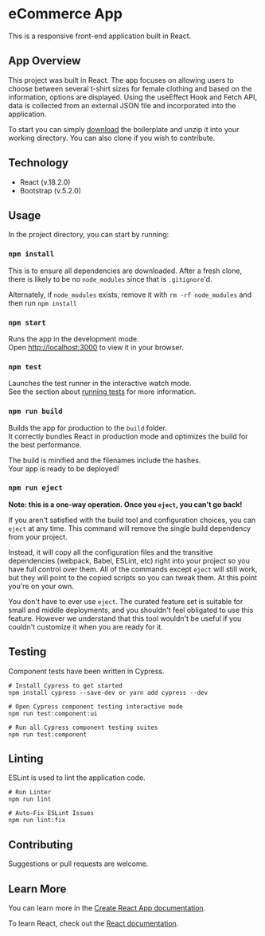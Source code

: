 # eCommerce App

This is a responsive front-end application built in React.

## App Overview

This project was built in React. The app focuses on allowing users to choose between several t-shirt sizes for female clothing and based on the information, options are displayed. Using the useEffect Hook and Fetch API, data is collected from an external JSON file and incorporated into the application. 

To start you can simply [download](https://github.com/sharvin3007/eCommerce-App/archive/master.zip) the boilerplate and unzip it into your working directory. You can also clone if you wish to contribute.

## Technology

* React (v.18.2.0)
* Bootstrap (v.5.2.0)

## Usage

In the project directory, you can start by running:

### `npm install`

This is to ensure all dependencies are downloaded. 
After a fresh clone, there is likely to be no `node_modules` since that is `.gitignore`'d.

Alternately, if `node_modules` exists, remove it with `rm -rf node_modules` and then run `npm install`

### `npm start`

Runs the app in the development mode.\
Open [http://localhost:3000](http://localhost:3000) to view it in your browser.

### `npm test`

Launches the test runner in the interactive watch mode.\
See the section about [running tests](https://facebook.github.io/create-react-app/docs/running-tests) for more information.

### `npm run build`

Builds the app for production to the `build` folder.\
It correctly bundles React in production mode and optimizes the build for the best performance.

The build is minified and the filenames include the hashes.\
Your app is ready to be deployed!

### `npm run eject`

**Note: this is a one-way operation. Once you `eject`, you can't go back!**

If you aren't satisfied with the build tool and configuration choices, you can `eject` at any time. This command will remove the single build dependency from your project.

Instead, it will copy all the configuration files and the transitive dependencies (webpack, Babel, ESLint, etc) right into your project so you have full control over them. All of the commands except `eject` will still work, but they will point to the copied scripts so you can tweak them. At this point you're on your own.

You don't have to ever use `eject`. The curated feature set is suitable for small and middle deployments, and you shouldn't feel obligated to use this feature. However we understand that this tool wouldn't be useful if you couldn't customize it when you are ready for it.

## Testing

Component tests have been written in Cypress.
```
# Install Cypress to get started
npm install cypress --save-dev or yarn add cypress --dev

# Open Cypress component testing interactive mode
npm run test:component:ui

# Run all Cypress component testing suites
npm run test:component
```

## Linting

ESLint is used to lint the application code. 
```
# Run Linter
npm run lint

# Auto-Fix ESLint Issues
npm run lint:fix
```

## Contributing

Suggestions or pull requests are welcome.

## Learn More

You can learn more in the [Create React App documentation](https://facebook.github.io/create-react-app/docs/getting-started).

To learn React, check out the [React documentation](https://reactjs.org/).
